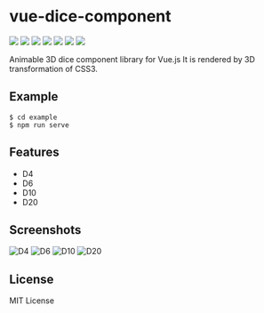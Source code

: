 # vue-dice-component
![](https://img.shields.io/npm/v/vue-dice-component.svg?style=flat-square)
![](https://img.shields.io/npm/dw/vue-dice-component.svg?style=flat-square)
![](https://img.shields.io/travis/ukatama/vue-dice-component.svg?style=flat-square)
![](https://img.shields.io/coveralls/github/ukatama/vue-dice-component.svg?style=flat-square)
![](https://img.shields.io/david/ukatama/vue-dice-component.svg?style=flat-square)
![](https://img.shields.io/david/dev/ukatama/vue-dice-component.svg?style=flat-square)
![](https://img.shields.io/david/peer/ukatama/vue-dice-component.svg?style=flat-square)

Animable 3D dice component library for Vue.js
It is rendered by 3D transformation of CSS3.

## Example
```
$ cd example
$ npm run serve
```

## Features
- D4
- D6
- D10
- D20

## Screenshots
![D4](https://rawgit.com/ukatama/vue-dice-component/master/docs/img/d4.png)
![D6](https://rawgit.com/ukatama/vue-dice-component/master/docs/img/d6.png)
![D10](https://rawgit.com/ukatama/vue-dice-component/master/docs/img/d10.png)
![D20](https://rawgit.com/ukatama/vue-dice-component/master/docs/img/d20.png)

## License
MIT License
